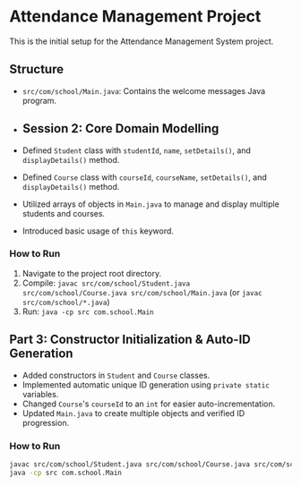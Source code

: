 # Attendance Management Project

This is the initial setup for the Attendance Management System project.

## Structure
- `src/com/school/Main.java`: Contains the welcome messages Java program.

- ## Session 2: Core Domain Modelling
- Defined `Student` class with `studentId`, `name`, `setDetails()`, and `displayDetails()` method.
- Defined `Course` class with `courseId`, `courseName`, `setDetails()`, and `displayDetails()` method.
- Utilized arrays of objects in `Main.java` to manage and display multiple students and courses.
- Introduced basic usage of `this` keyword.

### How to Run
1. Navigate to the project root directory.
2. Compile: `javac src/com/school/Student.java src/com/school/Course.java src/com/school/Main.java` (or `javac src/com/school/*.java`)
3. Run: `java -cp src com.school.Main`

## Part 3: Constructor Initialization & Auto-ID Generation
- Added constructors in `Student` and `Course` classes.
- Implemented automatic unique ID generation using `private static` variables.
- Changed `Course`'s `courseId` to an `int` for easier auto-incrementation.
- Updated `Main.java` to create multiple objects and verified ID progression.

### How to Run
```bash
javac src/com/school/Student.java src/com/school/Course.java src/com/school/Main.java
java -cp src com.school.Main



